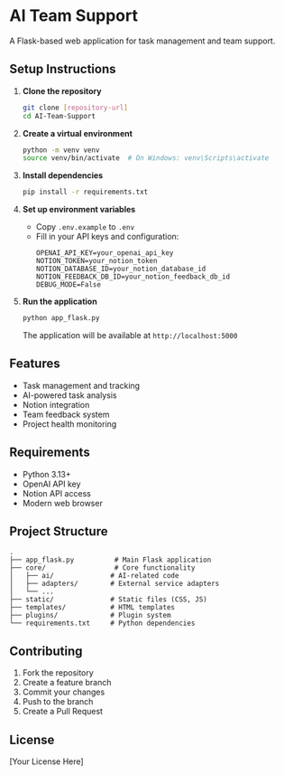 # AI Team Support

A Flask-based web application for task management and team support.

## Setup Instructions

1. **Clone the repository**
   ```bash
   git clone [repository-url]
   cd AI-Team-Support
   ```

2. **Create a virtual environment**
   ```bash
   python -m venv venv
   source venv/bin/activate  # On Windows: venv\Scripts\activate
   ```

3. **Install dependencies**
   ```bash
   pip install -r requirements.txt
   ```

4. **Set up environment variables**
   - Copy `.env.example` to `.env`
   - Fill in your API keys and configuration:
     ```
     OPENAI_API_KEY=your_openai_api_key
     NOTION_TOKEN=your_notion_token
     NOTION_DATABASE_ID=your_notion_database_id
     NOTION_FEEDBACK_DB_ID=your_notion_feedback_db_id
     DEBUG_MODE=False
     ```

5. **Run the application**
   ```bash
   python app_flask.py
   ```
   The application will be available at `http://localhost:5000`

## Features

- Task management and tracking
- AI-powered task analysis
- Notion integration
- Team feedback system
- Project health monitoring

## Requirements

- Python 3.13+
- OpenAI API key
- Notion API access
- Modern web browser

## Project Structure

```
.
├── app_flask.py          # Main Flask application
├── core/                 # Core functionality
│   ├── ai/              # AI-related code
│   ├── adapters/        # External service adapters
│   └── ...
├── static/              # Static files (CSS, JS)
├── templates/           # HTML templates
├── plugins/             # Plugin system
└── requirements.txt     # Python dependencies
```

## Contributing

1. Fork the repository
2. Create a feature branch
3. Commit your changes
4. Push to the branch
5. Create a Pull Request

## License

[Your License Here] 